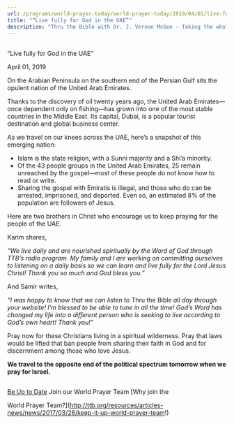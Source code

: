 ```yaml
---
url: /programs/world-prayer-today/world-prayer-today/2019/04/01/live-fully-for-god-in-the-uae
title: "“Live fully for God in the UAE”"
description: "Thru the Bible with Dr. J. Vernon McGee - Taking the whole Word to the whole world"
---
```







## 
 “Live fully for God in the UAE”


April 01, 2019




On the Arabian Peninsula on the southern end of the Persian Gulf sits the opulent nation of the United Arab Emirates. 


Thanks to the discovery of oil twenty years ago, the United Arab Emirates—once dependent only on fishing—has grown into one of the most stable countries in the Middle East. Its capital, Dubai, is a popular tourist destination and global business center. 


As we travel on our knees across the UAE, here’s a snapshot of this emerging nation: 


* Islam is the state religion, with a Sunni majority and a Shi’a minority.
* Of the 43 people groups in the United Arab Emirates, 25 remain unreached by the gospel—most of these people do not know how to read or write.
* Sharing the gospel with Emiratis is illegal, and those who do can be arrested, imprisoned, and deported. Even so, an estimated 8% of the population are followers of Jesus.


Here are two brothers in Christ who encourage us to keep praying for the people of the UAE. 


Karim shares, 


*“We live daily and are nourished spiritually by the Word of God through TTB’s radio program. My family and I are working on committing ourselves to listening on a daily basis so we can learn and live fully for the Lord Jesus Christ! Thank you so much and God bless you.”*


And Samir writes, 


*“I was happy to know that we can listen to* Thru the Bible *all day through your website! I’m blessed to be able to tune in all the time! God’s Word has changed my life into a different person who is seeking to live according to God’s own heart! Thank you!”*


Pray now for these Christians living in a spiritual wilderness. Pray that laws would be lifted that ban people from sharing their faith in God and for discernment among those who love Jesus. 


**We travel to the opposite end of the political spectrum tomorrow when we pray for Israel.** 







## 




[Be Up to Date](http://feeds.feedburner.com/WorldPrayerToday "World Prayer Today RSS Feed")
Join our World Prayer Team
[Why join the  

World Prayer Team?](http://ttb.org/resources/articles-news/news/2017/03/26/keep-it-up-world-prayer-team!)




